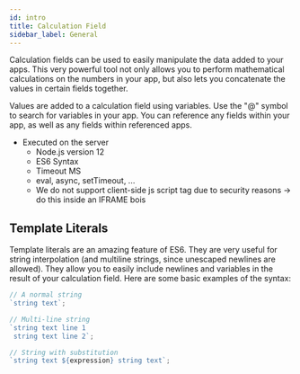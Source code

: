 ```yaml
---
id: intro
title: Calculation Field
sidebar_label: General
---
```


Calculation fields can be used to easily manipulate the data added to your apps. This very powerful tool not only allows you to perform mathematical calculations on the numbers in your app, but also lets you concatenate the values in certain fields together.

Values are added to a calculation field using variables. Use the "@" symbol to search for variables in your app. You can reference any fields within your app, as well as any fields within referenced apps.

- Executed on the server
  - Node.js version 12
  - ES6 Syntax
  - Timeout MS
  - eval, async, setTimeout, ...
  - We do not support client-side js script tag due to security reasons -> do this inside an IFRAME bois

## Template Literals

Template literals are an amazing feature of ES6. They are very useful for string interpolation (and multiline strings, since unescaped newlines are allowed). They allow you to easily include newlines and variables in the result of your calculation field. Here are some basic examples of the syntax:

```ts
// A normal string
`string text`;

// Multi-line string
`string text line 1
 string text line 2`;

// String with substitution
`string text ${expression} string text`;
```
